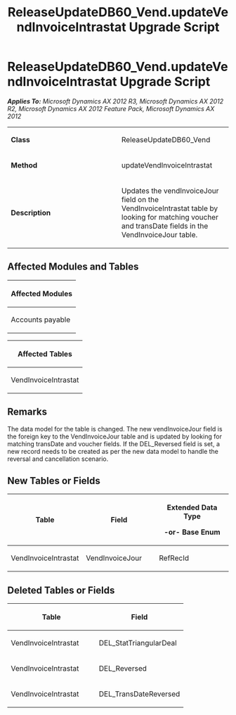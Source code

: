 ﻿---
title: ReleaseUpdateDB60_Vend.updateVendInvoiceIntrastat Upgrade Script
TOCTitle: ReleaseUpdateDB60_Vend.updateVendInvoiceIntrastat Upgrade Script
ms:assetid: a778fcc5-e450-3de2-4e31-0828e17f03eb
ms:mtpsurl: https://msdn.microsoft.com/en-us/library/JJ686357(v=AX.60)
ms:contentKeyID: 49710313
ms.date: 05/18/2015
mtps_version: v=AX.60
---

# ReleaseUpdateDB60\_Vend.updateVendInvoiceIntrastat Upgrade Script 


_**Applies To:** Microsoft Dynamics AX 2012 R3, Microsoft Dynamics AX 2012 R2, Microsoft Dynamics AX 2012 Feature Pack, Microsoft Dynamics AX 2012_

<table>
<colgroup>
<col style="width: 50%" />
<col style="width: 50%" />
</colgroup>
<tbody>
<tr class="odd">
<td><p><strong>Class</strong></p></td>
<td><p>ReleaseUpdateDB60_Vend</p></td>
</tr>
<tr class="even">
<td><p><strong>Method</strong></p></td>
<td><p>updateVendInvoiceIntrastat</p></td>
</tr>
<tr class="odd">
<td><p><strong>Description</strong></p></td>
<td><p>Updates the vendInvoiceJour field on the VendInvoiceIntrastat table by looking for matching voucher and transDate fields in the VendInvoiceJour table.</p></td>
</tr>
</tbody>
</table>


## Affected Modules and Tables

<table>
<colgroup>
<col style="width: 100%" />
</colgroup>
<thead>
<tr class="header">
<th><p>Affected Modules</p></th>
</tr>
</thead>
<tbody>
<tr class="odd">
<td><p>Accounts payable</p></td>
</tr>
</tbody>
</table>


<table>
<colgroup>
<col style="width: 100%" />
</colgroup>
<thead>
<tr class="header">
<th><p>Affected Tables</p></th>
</tr>
</thead>
<tbody>
<tr class="odd">
<td><p>VendInvoiceIntrastat</p></td>
</tr>
</tbody>
</table>


## Remarks

The data model for the table is changed. The new vendInvoiceJour field is the foreign key to the VendInvoiceJour table and is updated by looking for matching transDate and voucher fields. If the DEL\_Reversed field is set, a new record needs to be created as per the new data model to handle the reversal and cancellation scenario.

## New Tables or Fields

<table>
<colgroup>
<col style="width: 33%" />
<col style="width: 33%" />
<col style="width: 33%" />
</colgroup>
<thead>
<tr class="header">
<th><p>Table</p></th>
<th><p>Field</p></th>
<th><p>Extended Data Type</p>
<p>-or- Base Enum</p></th>
</tr>
</thead>
<tbody>
<tr class="odd">
<td><p>VendInvoiceIntrastat</p></td>
<td><p>VendInvoiceJour</p></td>
<td><p>RefRecId</p></td>
</tr>
</tbody>
</table>


## Deleted Tables or Fields

<table>
<colgroup>
<col style="width: 50%" />
<col style="width: 50%" />
</colgroup>
<thead>
<tr class="header">
<th><p>Table</p></th>
<th><p>Field</p></th>
</tr>
</thead>
<tbody>
<tr class="odd">
<td><p>VendInvoiceIntrastat</p></td>
<td><p>DEL_StatTriangularDeal</p></td>
</tr>
<tr class="even">
<td><p>VendInvoiceIntrastat</p></td>
<td><p>DEL_Reversed</p></td>
</tr>
<tr class="odd">
<td><p>VendInvoiceIntrastat</p></td>
<td><p>DEL_TransDateReversed</p></td>
</tr>
</tbody>
</table>

  


